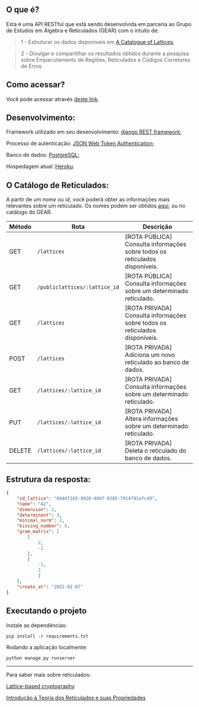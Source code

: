 ## O que é?

Esta é uma API RESTful que está sendo desenvolvida em parceria ao Grupo de Estudos em Álgebra e Reticulados (GEAR) com o intuito de:

>1 - Estruturar os dados disponiveis em [A Catalogue of Lattices](https://www.math.rwth-aachen.de/~Gabriele.Nebe/LATTICES/);

>2 - Divulgar e compartilhar os resultados obtidos durante a pesquisa sobre Empacotamento de Regiões, Reticulados e Códigos Corretores de Erros.

## Como acessar?

Você pode acessar através [deste link](https://api-lattices-postgresq.herokuapp.com/).


## Desenvolvimento:
Framework utilizado em seu desenvolvimento: [django REST framework](https://www.django-rest-framework.org/);

Processo de autenticação: [JSON Web Token Authentication](https://www.django-rest-framework.org/api-guide/authentication/);

Banco de dados: [PostgreSQL](https://www.postgresql.org/);

Hospedagem atual: [Heroku](https://www.heroku.com/).

## O Catálogo de Reticulados:

A partir de um _nome_ ou _id_, você poderá obter as informações mais relevantes sobre um reticulado. Os nomes podem ser obtidos [aqui](https://www.math.rwth-aachen.de/~Gabriele.Nebe/LATTICES/), ou no catálogo do GEAR.

| Método  | Rota | Descrição|
| ------------- |-------------| ----------------|
| GET     | `/lattices`  | [ROTA PÚBLICA] Consulta informações sobre todos os reticulados disponíveis. |
| GET     | `/publiclattices/:lattice_id`  | [ROTA PÚBLICA] Consulta informações sobre  um determinado reticulado.|
| GET     | `/lattices`  | [ROTA PRIVADA] Consulta informações sobre todos os reticulados disponíveis. |
| POST     | `/lattices`  | [ROTA PRIVADA] Adiciona um novo reticulado ao banco de dados.|
| GET     | `/lattices/:lattice_id`  | [ROTA PRIVADA] Consulta informações sobre  um determinado reticulado. |
| PUT     | `/lattices/:lattice_id`  | [ROTA PRIVADA] Altera informações sobre  um determinado reticulado.|
| DELETE     | `/lattices/:lattice_id`  | [ROTA PRIVADA] Deleta o reticulado do banco de dados.|

## Estrutura da resposta:

```json
{
    "id_lattice": "6b8df165-9928-404f-8385-7914791efc49",
    "name": "A2",
    "dimension": 2,
    "determinant": 3,
    "minimal_norm": 2,
    "kissing_number": 6,
    "gram_matrix": [
        [
            2,
            -1
        ],
        [
            -1,
            2
            ]
    ],
    "create_at": "2022-01-07"
}

```

## Executando o projeto

Instale as dependências:

`pip install -r requirements.txt`

Rodando a aplicação localmente:

`python manage.py runserver`

___
Para saber mais sobre reticulados: 


[Lattice-based cryptography](https://en.wikipedia.org/wiki/Lattice-based_cryptography)

[Introdução à Teoria dos Reticulados e suas Propriedades](https://repositorio.unifesp.br/bitstream/handle/11600/60730/Lucas_Eduardo_Trabalho_de_Graduacao_Final.pdf?sequence=7&isAllowed=y)
